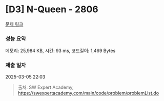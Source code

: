 # [D3] N-Queen - 2806 

[문제 링크](https://swexpertacademy.com/main/code/problem/problemDetail.do?contestProbId=AV7GKs06AU0DFAXB) 

### 성능 요약

메모리: 25,984 KB, 시간: 93 ms, 코드길이: 1,469 Bytes

### 제출 일자

2025-03-05 22:03



> 출처: SW Expert Academy, https://swexpertacademy.com/main/code/problem/problemList.do